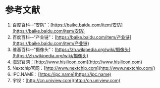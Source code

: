 # 参考文献

1. 百度百科--“安防”：[https://baike.baidu.com/item/安防](https://baike.baidu.com/item/安防)
2. 百度百科--“产业链”：[https://baike.baidu.com/item/产业链](https://baike.baidu.com/item/产业链)
3. 维基百科--“摄像头”：[https://zh.wikipedia.org/wiki/摄像头](https://zh.wikipedia.org/wiki/摄像头)
4. 海思官网：[http://www.hisilicon.com](http://www.hisilicon.com)
5. Nextchip官网：[http://www.nextchip.com](http://www.nextchip.com/)
6. IPC.NAME：[https://ipc.name](https://ipc.name)
7. 宇视：[http://cn.uniview.com](http://cn.uniview.com)



